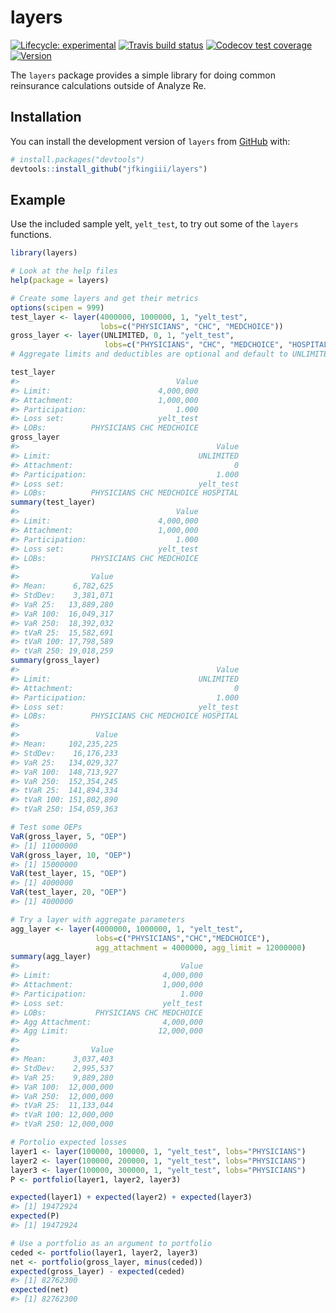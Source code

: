 
<!-- README.md is generated from README.Rmd. Please edit that file -->

# layers

<!-- badges: start -->

[![Lifecycle:
experimental](https://img.shields.io/badge/lifecycle-experimental-orange.svg)](https://www.tidyverse.org/lifecycle/#experimental)
[![Travis build
status](https://travis-ci.com/jfkingiii/layers.svg?branch=master)](https://travis-ci.com/jfkingiii/layers)
[![Codecov test
coverage](https://codecov.io/gh/jfkingiii/layers/branch/master/graph/badge.svg)](https://codecov.io/gh/jfkingiii/layers?branch=master)
[![Version](https://img.shields.io/github/v/tag/jfkingiii/layers?label=Version)](https://github.com/jfkingiii/layers/tags)
<!-- badges: end -->

The `layers` package provides a simple library for doing common
reinsurance calculations outside of Analyze Re.

## Installation

You can install the development version of `layers` from
[GitHub](https://github.com/) with:

``` r
# install.packages("devtools")
devtools::install_github("jfkingiii/layers")
```

## Example

Use the included sample yelt, `yelt_test`, to try out some of the
`layers` functions.

``` r
library(layers)

# Look at the help files
help(package = layers)

# Create some layers and get their metrics
options(scipen = 999)
test_layer <- layer(4000000, 1000000, 1, "yelt_test",
                    lobs=c("PHYSICIANS", "CHC", "MEDCHOICE"))
gross_layer <- layer(UNLIMITED, 0, 1, "yelt_test",
                     lobs=c("PHYSICIANS", "CHC", "MEDCHOICE", "HOSPITAL"))
# Aggregate limits and deductibles are optional and default to UNLIMITED and 0.

test_layer
#>                                   Value
#> Limit:                        4,000,000
#> Attachment:                   1,000,000
#> Participation:                    1.000
#> Loss set:                     yelt_test
#> LOBs:          PHYSICIANS CHC MEDCHOICE
gross_layer
#>                                            Value
#> Limit:                                 UNLIMITED
#> Attachment:                                    0
#> Participation:                             1.000
#> Loss set:                              yelt_test
#> LOBs:          PHYSICIANS CHC MEDCHOICE HOSPITAL
summary(test_layer)
#>                                   Value
#> Limit:                        4,000,000
#> Attachment:                   1,000,000
#> Participation:                    1.000
#> Loss set:                     yelt_test
#> LOBs:          PHYSICIANS CHC MEDCHOICE
#> 
#>                Value
#> Mean:      6,782,625
#> StdDev:    3,381,071
#> VaR 25:   13,889,280
#> VaR 100:  16,049,317
#> VaR 250:  18,392,032
#> tVaR 25:  15,582,691
#> tVaR 100: 17,798,589
#> tVaR 250: 19,018,259
summary(gross_layer)
#>                                            Value
#> Limit:                                 UNLIMITED
#> Attachment:                                    0
#> Participation:                             1.000
#> Loss set:                              yelt_test
#> LOBs:          PHYSICIANS CHC MEDCHOICE HOSPITAL
#> 
#>                 Value
#> Mean:     102,235,225
#> StdDev:    16,176,233
#> VaR 25:   134,029,327
#> VaR 100:  148,713,927
#> VaR 250:  152,354,245
#> tVaR 25:  141,894,334
#> tVaR 100: 151,802,890
#> tVaR 250: 154,059,363

# Test some OEPs
VaR(gross_layer, 5, "OEP")
#> [1] 11000000
VaR(gross_layer, 10, "OEP")
#> [1] 15000000
VaR(test_layer, 15, "OEP")
#> [1] 4000000
VaR(test_layer, 20, "OEP")
#> [1] 4000000

# Try a layer with aggregate parameters
agg_layer <- layer(4000000, 1000000, 1, "yelt_test",
                   lobs=c("PHYSICIANS","CHC","MEDCHOICE"),
                   agg_attachment = 4000000, agg_limit = 12000000)
summary(agg_layer)
#>                                    Value
#> Limit:                         4,000,000
#> Attachment:                    1,000,000
#> Participation:                     1.000
#> Loss set:                      yelt_test
#> LOBs:           PHYSICIANS CHC MEDCHOICE
#> Agg Attachment:                4,000,000
#> Agg Limit:                    12,000,000
#> 
#>                Value
#> Mean:      3,037,403
#> StdDev:    2,995,537
#> VaR 25:    9,889,280
#> VaR 100:  12,000,000
#> VaR 250:  12,000,000
#> tVaR 25:  11,133,044
#> tVaR 100: 12,000,000
#> tVaR 250: 12,000,000

# Portolio expected losses
layer1 <- layer(100000, 100000, 1, "yelt_test", lobs="PHYSICIANS")
layer2 <- layer(100000, 200000, 1, "yelt_test", lobs="PHYSICIANS")
layer3 <- layer(100000, 300000, 1, "yelt_test", lobs="PHYSICIANS")
P <- portfolio(layer1, layer2, layer3)

expected(layer1) + expected(layer2) + expected(layer3)
#> [1] 19472924
expected(P)
#> [1] 19472924

# Use a portfolio as an argument to portfolio
ceded <- portfolio(layer1, layer2, layer3)
net <- portfolio(gross_layer, minus(ceded))
expected(gross_layer) - expected(ceded)
#> [1] 82762300
expected(net)
#> [1] 82762300
```
